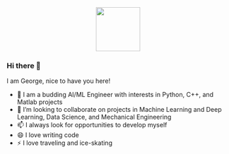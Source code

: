 <div id="header" align="center">
  <img src="https://media.giphy.com/media/M9gbBd9nbDrOTu1Mqx/giphy.gif" width="100"/>
</div>

### Hi there 👋
I am George, nice to have you here!

- 🔭 I am a budding AI/ML Engineer with interests in Python, C++, and Matlab projects
- 👯 I’m looking to collaborate on projects in Machine Learning and Deep Learning, Data Science, and Mechanical Engineering
- 📫 I always look for opportunities to develop myself
- 😄 I love writing code
- ⚡ I love traveling and ice-skating


